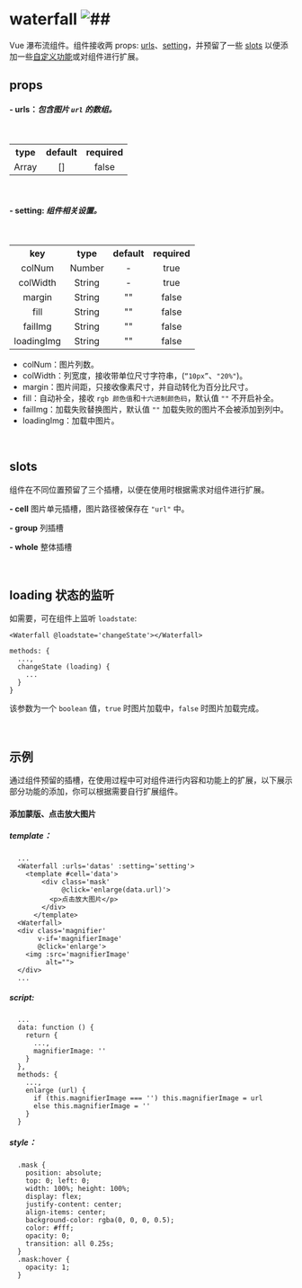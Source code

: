 # waterfall ![##](https://img.shields.io/badge/Vue-v2.6.0+-brightgreen.svg)

Vue 瀑布流组件。组件接收两 props: [urls](#user-content---urls包含图片-url-的数组)、[setting](#user-content---setting-组件相关设置)，并预留了一些 [slots](#slots) 以便添加一些[自定义功能](#user-content-示例)或对组件进行扩展。

## props

#### \- urls：*包含图片 `url` 的数组。*
  <table>
​   <tbody align="center">
​     <tr>
​       <th>type</th>
​       <th>default</th>
​       <th>required</th>
​     </tr>
​     <tr>
​       <td>Array</td>
​       <td>[]</td>
​       <td>false</td>
​     </tr>
​   </tbody>
​ </table>
​ </br>

#### \- setting: *组件相关设置。*
  <table>
​   <tbody align="center" size="12px">
​     <tr>
​       <th>key</th>
​       <th>type</th>
​       <th>default</th>
​       <th>required</th>
​     </tr>
​     <tr>
​       <td>colNum</td>
​       <td>Number</td>
​       <td>-</td>
​       <td>true</td>
​     </tr>
​     <tr>
​       <td>colWidth</td>
​       <td>String</td>
​       <td>-</td>
​       <td>true</td>
​     </tr>
​     <tr>
​       <td>margin</td>
​       <td>String</td>
​				<td>""</td>
​				<td>false</td>
​			</tr>
​			<tr>
​				<td>fill</td>
​				<td>String</td>
​				<td>""</td>
​				<td>false</td>
​			</tr>
​			<tr>
​				<td>failImg</td>
​				<td>String</td>
​				<td>""</td>
​				<td>false</td>
​			</tr>
​			<tr>
​				<td>loadingImg</td>
​				<td>String</td>
​				<td>""</td>
​				<td>false</td>
​			</tr>
​		</tbody>
​	</table>

- colNum：图片列数。
- colWidth：列宽度，接收带单位尺寸字符串，(`“10px”`、`"20%"`)。
- margin：图片间距，只接收像素尺寸，并自动转化为百分比尺寸。
- fill：自动补全，接收 `rgb 颜色值`和`十六进制颜色码`，默认值 `""` 不开启补全。
- failImg：加载失败替换图片，默认值 `""` 加载失败的图片不会被添加到列中。
- loadingImg：加载中图片。

​ </br>
## slots

组件在不同位置预留了三个插槽，以便在使用时根据需求对组件进行扩展。

**\- cell**
图片单元插槽，图片路径被保存在 `"url"` 中。

**\- group**
列插槽

**\- whole**
整体插槽

​</br>
## loading 状态的监听

如需要，可在组件上监听 `loadstate`:
```
<Waterfall @loadstate='changeState'></Waterfall>
```
```
methods: {
  ...,
  changeState (loading) {
    ...
  }
}
```
该参数为一个 `boolean` 值，`true` 时图片加载中，`false` 时图片加载完成。

​</br>
## 示例

通过组件预留的插槽，在使用过程中可对组件进行内容和功能上的扩展，以下展示部分功能的添加，你可以根据需要自行扩展组件。

#### 添加蒙版、点击放大图片
##### template：
```
  ...
  <Waterfall :urls='datas' :setting='setting'>
    <template #cell='data'>
        <div class='mask'
             @click='enlarge(data.url)'>
          <p>点击放大图片</p>
        </div>
      </template>
  <Waterfall>
  <div class='magnifier'
       v-if='magnifierImage'
       @click='enlarge'>
    <img :src='magnifierImage'
         alt="">
  </div>
  ...
```

##### script:
```
  ...
  data: function () {
    return {
      ...,
      magnifierImage: ''
    }
  },
  methods: {
    ...,
    enlarge (url) {
      if (this.magnifierImage === '') this.magnifierImage = url
      else this.magnifierImage = ''
    }
  }
```

##### style：
```
  .mask {
    position: absolute;
    top: 0; left: 0;
    width: 100%; height: 100%;
    display: flex;
    justify-content: center;
    align-items: center;
    background-color: rgba(0, 0, 0, 0.5);
    color: #fff;
    opacity: 0;
    transition: all 0.25s;
  }
  .mask:hover {
    opacity: 1;
  }
```
